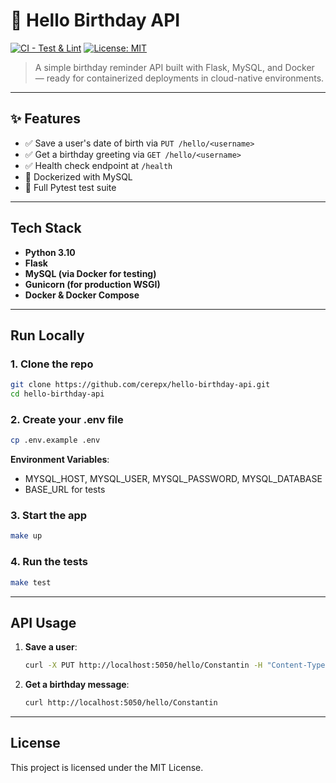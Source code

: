 # 🎂 Hello Birthday API

[![CI - Test & Lint](https://github.com/cerepx/hello-birthday-api/actions/workflows/ci.yml/badge.svg)](https://github.com/cerepx/hello-birthday-api/actions/workflows/ci.yml)
[![License: MIT](https://img.shields.io/badge/License-MIT-blue.svg)](LICENSE)

> A simple birthday reminder API built with Flask, MySQL, and Docker — ready for containerized deployments in cloud-native environments.

---

## ✨ Features

- ✅ Save a user's date of birth via `PUT /hello/<username>`
- ✅ Get a birthday greeting via `GET /hello/<username>`
- ✅ Health check endpoint at `/health`
- 🐳 Dockerized with MySQL
- 🧪 Full Pytest test suite

---

## Tech Stack

- **Python 3.10**
- **Flask**
- **MySQL (via Docker for testing)**
- **Gunicorn (for production WSGI)**
- **Docker & Docker Compose**

---

## Run Locally

### 1. Clone the repo

```bash
git clone https://github.com/cerepx/hello-birthday-api.git
cd hello-birthday-api
```

### 2. Create your .env file

```bash
cp .env.example .env
```

**Environment Variables**:
   - MYSQL_HOST, MYSQL_USER, MYSQL_PASSWORD, MYSQL_DATABASE
   - BASE_URL for tests

### 3. Start the app
   ```bash
   make up
   ```

### 4. Run the tests
   ```bash
   make test
   ```

---

## API Usage

1. **Save a user**:
   ```bash
   curl -X PUT http://localhost:5050/hello/Constantin -H "Content-Type: application/json" -d '{"dateOfBirth":"1985-04-16"}'
   ```

2. **Get a birthday message**:
   ```bash
   curl http://localhost:5050/hello/Constantin
   ```

---

## License

This project is licensed under the MIT License.